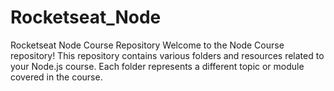 # Rocketseat_Node
Rocketseat Node Course Repository Welcome to the Node Course repository! This repository contains various folders and resources related to your Node.js course. Each folder represents a different topic or module covered in the course.
